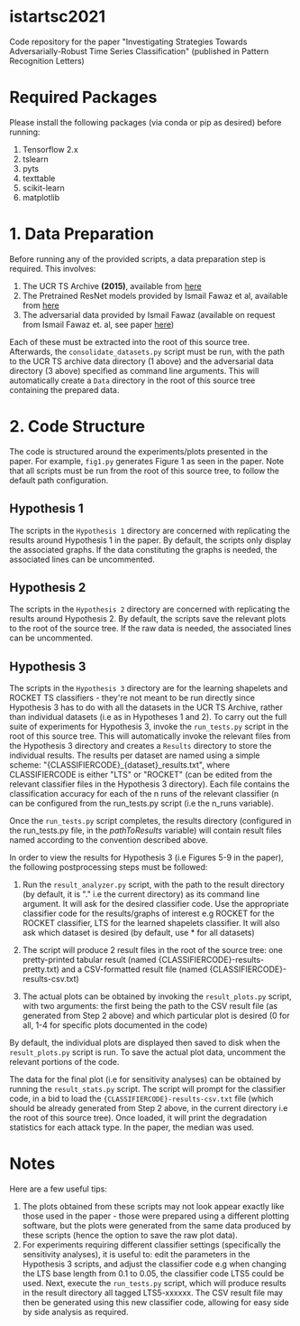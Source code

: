 # istartsc2021
Code repository for the paper "Investigating Strategies Towards Adversarially-Robust Time Series Classification" (published in Pattern Recognition Letters)

# Required Packages
Please install the following packages (via conda or pip as desired) before running:
1. Tensorflow 2.x
2. tslearn
3. pyts
4. texttable
5. scikit-learn
6. matplotlib

# 1. Data Preparation
Before running any of the provided scripts, a data preparation step is required. This involves:
1. The UCR TS Archive **(2015)**, available from [here](https://www.cs.ucr.edu/~eamonn/time_series_data/)
2. The Pretrained ResNet models provided by Ismail Fawaz et al, available from [here](https://germain-forestier.info/src/ijcnn2019/pre-trained-resnet.zip)
3. The adversarial data provided by Ismail Fawaz (available on request from Ismail Fawaz et. al, see paper [here](https://arxiv.org/pdf/1903.07054.pdf))

Each of these must be extracted into the root of this source tree. Afterwards, the `consolidate_datasets.py` script must be run, with the path to the UCR TS archive data directory (1 above) and the adversarial data directory (3 above) specified as command line arguments. This will automatically create a `Data` directory in the root of this source tree containing the prepared data.

# 2. Code Structure
The code is structured around the experiments/plots presented in the paper. For example, `fig1.py` generates Figure 1 as seen in the paper. Note that all scripts must be run from the root of this source tree, to follow the default path configuration.

## Hypothesis 1
The scripts in the `Hypothesis 1` directory are concerned with replicating the results around Hypothesis 1 in the paper. By default, the scripts only display the associated graphs. If the data constituting the graphs is needed, the associated lines can be uncommented.

## Hypothesis 2
The scripts in the `Hypothesis 2` directory are concerned with replicating the results around Hypothesis 2. By default, the scripts save the relevant plots to the root of the source tree. If the raw data is needed, the associated lines can be uncommented.

## Hypothesis 3
The scripts in the `Hypothesis 3` directory are for the learning shapelets and ROCKET TS classifiers - they're not meant to be run directly since Hypothesis 3 has to do with all the datasets in the UCR TS Archive, rather than individual datasets (i.e as in Hypotheses 1 and 2). To carry out the full suite of experiments for Hypothesis 3, invoke the `run_tests.py` script in the root of this source tree. This will automatically invoke the relevant files from the Hypothesis 3 directory and creates a `Results` directory to store the individual results. The results per dataset are named using a simple scheme: "{CLASSIFIERCODE}\_{dataset}\_results.txt", where CLASSIFIERCODE is either "LTS" or "ROCKET" (can be edited from the relevant classifier files in the Hypothesis 3 directory). Each file contains the classification accuracy for each of the n runs of the relevant classifier (n can be configured from the run_tests.py script (i.e the n\_runs variable).

Once the `run_tests.py` script completes, the results directory (configured in the run_tests.py file, in the _pathToResults_ variable) will contain result files named according to the convention described above. 

In order to view the results for Hypothesis 3 (i.e Figures 5-9 in the paper), the following postprocessing steps must be followed:

1. Run the `result_analyzer.py` script, with the path to the result directory (by default, it is "." i.e the current directory) as its command line argument. It will ask for the desired classifier code. Use the appropriate classifier code for the results/graphs of interest e.g ROCKET for the ROCKET classifier, LTS for the learned shapelets classifier. It will also ask which dataset is desired (by default, use * for all datasets)

2. The script will produce 2 result files in the root of the source tree: one pretty-printed tabular result (named {CLASSIFIERCODE}-results-pretty.txt) and a CSV-formatted result file (named {CLASSIFIERCODE}-results-csv.txt)

3. The actual plots can be obtained by invoking the `result_plots.py` script, with two arguments: the first being the path to the CSV result file (as generated from Step 2 above) and which particular plot is desired (0 for all, 1-4 for specific plots documented in the code)

By default, the individual plots are displayed then saved to disk when the `result_plots.py` script is run. To save the actual plot data, uncomment the relevant portions of the code.

The data for the final plot (i.e for sensitivity analyses) can be obtained by running the `result_stats.py` script. The script will prompt for the classifier code, in a bid to load the `{CLASSIFIERCODE}-results-csv.txt` file (which should be already generated from Step 2 above, in the current directory i.e the root of this source tree). Once loaded, it will print the degradation statistics for each attack type. In the paper, the median was used. 

# Notes
Here are a few useful tips:
1. The plots obtained from these scripts may not look appear exactly like those used in the paper - those were prepared using a different plotting software, but the plots were generated from the same data produced by these scripts (hence the option to save the raw plot data). 
2. For experiments requiring different classifier settings (specifically the sensitivity analyses), it is useful to: edit the parameters in the Hypothesis 3 scripts, and adjust the classifier code e.g when changing the LTS base length from 0.1 to 0.05, the classifier code LTS5 could be used. Next, execute the `run_tests.py` script, which will produce results in the result directory all tagged LTS5-xxxxxx. The CSV result file may then be generated using this new classifier code, allowing for easy side by side analysis as required.

